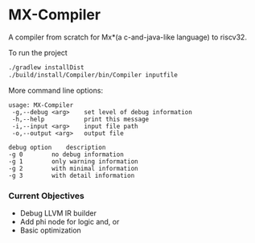 # MX-Compiler
A compiler from scratch for Mx*(a c-and-java-like language)
to riscv32.

To run the project
```bash
./gradlew installDist
./build/install/Compiler/bin/Compiler inputfile
```
More command line options:

    usage: MX-Compiler
     -g,--debug <arg>    set level of debug information
     -h,--help           print this message
     -i,--input <arg>    input file path
     -o,--output <arg>   output file
    
    debug option	description
    -g 0		no debug information
    -g 1		only warning information
    -g 2		with minimal information
    -g 3		with detail information

### Current Objectives
* Debug LLVM IR builder
* Add phi node for logic and, or
* Basic optimization
